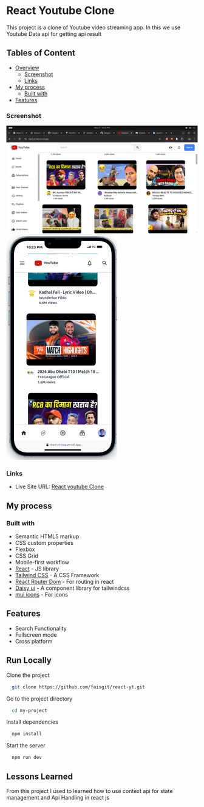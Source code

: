
# React Youtube Clone

This project is a clone of Youtube video streaming app. In this we use Youtube Data api for getting api result


## Tables of Content

- [Overview](#overview)
  - [Screenshot](#screenshot)
  - [Links](#links)
- [My process](#my-process)
  - [Built with](#built-with)
- [Features](#Features)


### Screenshot

![](public/Desktop-youtube.png)
![](public/mobile-youtube.png)


### Links

- Live Site URL: [React youtube Clone](https://react-yt-iota.vercel.app/)


## My process

### Built with

- Semantic HTML5 markup
- CSS custom properties
- Flexbox
- CSS Grid
- Mobile-first workflow
- [React](https://react.dev/) - JS library
- [Tailwind CSS](https://tailwindcss.com/) - A CSS Framework
- [React Router Dom](https://www.npmjs.com/package/react-router-dom) - For  routing in react
- [Daisy ui](https://daisyui.com/) - A component library for tailwindcss
- [mui icons](https://mui.com/material-ui/material-icons/) - For icons





## Features
- Search Functionality
- Fullscreen mode
- Cross platform


## Run Locally

Clone the project

```bash
  git clone https://github.com/faisgit/react-yt.git
```

Go to the project directory

```bash
  cd my-project
```

Install dependencies

```bash
  npm install
```

Start the server

```bash
  npm run dev
```


## Lessons Learned

From this project I used to learned how to use context api for state management and Api Handling in react js 





